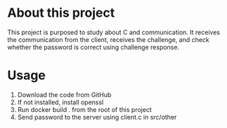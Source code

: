 # About this project

This project is purposed to study about C and communication.
It receives the communication from the client, receives the challenge, and check whether the password is correct using challenge response.

# Usage

1. Download the code from GitHub
2. If not installed, install openssl
3. Run docker build . from the root of this project
4. Send password to the server using client.c in src/other